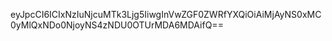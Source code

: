 eyJpcCI6ICIxNzIuNjcuMTk3Ljg5IiwgInVwZGF0ZWRfYXQiOiAiMjAyNS0xMC0yMlQxNDo0NjoyNS4zNDU0OTUrMDA6MDAifQ==
